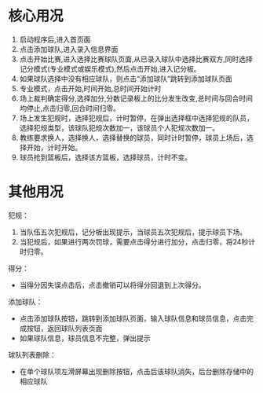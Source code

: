 # 核心用况
1. 启动程序后,进入首页面
2. 点击添加球队,进入录入信息界面
3. 点击开始比赛,进入选择比赛球队页面,从已录入球队中选择比赛双方,同时选择记分模式(专业模式或娱乐模式),然后点击开始,进入记分板。
4. 如果球队选择中没有相应球队，则点击“添加球队”跳转到添加球队页面
4. 专业模式，点击开始,时间开始,总时间开始计时
5. 场上裁判确定得分,选择加分,分数记录板上的比分发生改变,总时间与回合时间均停止,点击归零,回合时间归零。
6. 场上发生犯规时，选择犯规后，计时暂停，在弹出选择框中选择犯规的队员，选择犯规类型，该球队犯规次数加一，该球员个人犯规次数加一。
7. 教练要求换人，选择换人，选择替换的球员，同时计时暂停，球员上场后，选择开始，计时开始。
8. 球员抢到篮板后，选择该方篮板，选择球员，计时不变。
 
 
 
# 其他用况
犯规：
1. 当队伍五次犯规后，记分板出现提示，当球员五次犯规后，提示球员下场。
2. 当犯规后，如果进行两次罚球，需要点击得分进行加分，点击归零，将24秒计时归零。

得分：
* 当得分因失误点击后，点击撤销可以将得分回退到上次得分。

添加球队：
* 点击添加球队按钮，跳转到添加球队页面，输入球队信息和球员信息，点击完成按钮，返回球队列表页面
* 如果球队信息，球员信息不完整，弹出提示

球队列表删除：
* 在单个球队项左滑屏幕出现删除按钮，点击后该球队消失，后台删除存储中的相应球队
